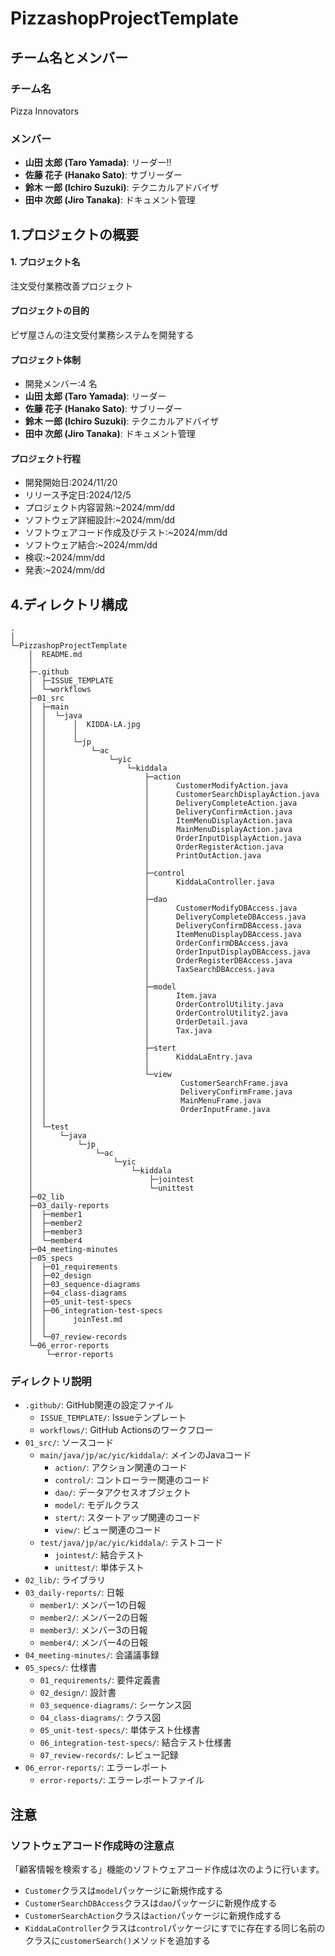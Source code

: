 # PizzashopProjectTemplate

## チーム名とメンバー

### チーム名
Pizza Innovators

### メンバー
- **山田 太郎 (Taro Yamada)**: リーダー!!
- **佐藤 花子 (Hanako Sato)**: サブリーダー
- **鈴木 一郎 (Ichiro Suzuki)**: テクニカルアドバイザ
- **田中 次郎 (Jiro Tanaka)**: ドキュメント管理

## 1.プロジェクトの概要

#### 1. プロジェクト名

注文受付業務改善プロジェクト

#### プロジェクトの目的

ピザ屋さんの注文受付業務システムを開発する

#### プロジェクト体制

- 開発メンバー:4 名
- **山田 太郎 (Taro Yamada)**: リーダー
- **佐藤 花子 (Hanako Sato)**: サブリーダー
- **鈴木 一郎 (Ichiro Suzuki)**: テクニカルアドバイザ
- **田中 次郎 (Jiro Tanaka)**: ドキュメント管理

#### プロジェクト行程

- 開発開始日:2024/11/20
- リリース予定日:2024/12/5
- プロジェクト内容習熟:~2024/mm/dd
- ソフトウェア詳細設計:~2024/mm/dd
- ソフトウェアコード作成及びテスト:~2024/mm/dd
- ソフトウェア結合:~2024/mm/dd
- 検収:~2024/mm/dd
- 発表:~2024/mm/dd

## 4.ディレクトリ構成

```
.
│  
└─PizzashopProjectTemplate
    │  README.md
    │  
    ├─.github
    │  ├─ISSUE_TEMPLATE
    │  └─workflows
    ├─01_src
    │  ├─main
    │  │  └─java
    │  │      │  KIDDA-LA.jpg
    │  │      │  
    │  │      └─jp
    │  │          └─ac
    │  │              └─yic
    │  │                  └─kiddala
    │  │                      ├─action
    │  │                      │      CustomerModifyAction.java
    │  │                      │      CustomerSearchDisplayAction.java
    │  │                      │      DeliveryCompleteAction.java
    │  │                      │      DeliveryConfirmAction.java
    │  │                      │      ItemMenuDisplayAction.java
    │  │                      │      MainMenuDisplayAction.java
    │  │                      │      OrderInputDisplayAction.java
    │  │                      │      OrderRegisterAction.java
    │  │                      │      PrintOutAction.java
    │  │                      │      
    │  │                      ├─control
    │  │                      │      KiddaLaController.java
    │  │                      │      
    │  │                      ├─dao
    │  │                      │      CustomerModifyDBAccess.java
    │  │                      │      DeliveryCompleteDBAccess.java
    │  │                      │      DeliveryConfirmDBAccess.java
    │  │                      │      ItemMenuDisplayDBAccess.java
    │  │                      │      OrderConfirmDBAccess.java
    │  │                      │      OrderInputDisplayDBAccess.java
    │  │                      │      OrderRegisterDBAccess.java
    │  │                      │      TaxSearchDBAccess.java
    │  │                      │      
    │  │                      ├─model
    │  │                      │      Item.java
    │  │                      │      OrderControlUtility.java
    │  │                      │      OrderControlUtility2.java
    │  │                      │      OrderDetail.java
    │  │                      │      Tax.java
    │  │                      │      
    │  │                      ├─stert
    │  │                      │      KiddaLaEntry.java
    │  │                      │      
    │  │                      └─view
    │  │                              CustomerSearchFrame.java
    │  │                              DeliveryConfirmFrame.java
    │  │                              MainMenuFrame.java
    │  │                              OrderInputFrame.java
    │  │                              
    │  └─test
    │      └─java
    │          └─jp
    │              └─ac
    │                  └─yic
    │                      └─kiddala
    │                          ├─jointest
    │                          └─unittest
    ├─02_lib
    ├─03_daily-reports
    │  ├─member1
    │  ├─member2
    │  ├─member3
    │  └─member4
    ├─04_meeting-minutes
    ├─05_specs
    │  ├─01_requirements
    │  ├─02_design
    │  ├─03_sequence-diagrams
    │  ├─04_class-diagrams
    │  ├─05_unit-test-specs
    │  ├─06_integration-test-specs
    │  │      joinTest.md
    │  │      
    │  └─07_review-records
    └─06_error-reports
        └─error-reports

```

### ディレクトリ説明
- `.github/`: GitHub関連の設定ファイル
  - `ISSUE_TEMPLATE/`: Issueテンプレート
  - `workflows/`: GitHub Actionsのワークフロー
- `01_src/`: ソースコード
  - `main/java/jp/ac/yic/kiddala/`: メインのJavaコード
    - `action/`: アクション関連のコード
    - `control/`: コントローラー関連のコード
    - `dao/`: データアクセスオブジェクト
    - `model/`: モデルクラス
    - `stert/`: スタートアップ関連のコード
    - `view/`: ビュー関連のコード
  - `test/java/jp/ac/yic/kiddala/`: テストコード
    - `jointest/`: 結合テスト
    - `unittest/`: 単体テスト
- `02_lib/`: ライブラリ
- `03_daily-reports/`: 日報
  - `member1/`: メンバー1の日報
  - `member2/`: メンバー2の日報
  - `member3/`: メンバー3の日報
  - `member4/`: メンバー4の日報
- `04_meeting-minutes/`: 会議議事録
- `05_specs/`: 仕様書
  - `01_requirements/`: 要件定義書
  - `02_design/`: 設計書
  - `03_sequence-diagrams/`: シーケンス図
  - `04_class-diagrams/`: クラス図
  - `05_unit-test-specs/`: 単体テスト仕様書
  - `06_integration-test-specs/`: 結合テスト仕様書
  - `07_review-records/`: レビュー記録
- `06_error-reports/`: エラーレポート
  - `error-reports/`: エラーレポートファイル
  
## 注意
### ソフトウェアコード作成時の注意点

「顧客情報を検索する」機能のソフトウェアコード作成は次のように行います。

- `Customer`クラスは`model`パッケージに新規作成する
- `CustomerSearchDBAccess`クラスは`dao`パッケージに新規作成する
- `CustomerSearchAction`クラスは`action`パッケージに新規作成する
- `KiddaLaController`クラスは`control`パッケージにすでに存在する同じ名前のクラスに`customerSearch()`メソッドを追加する
